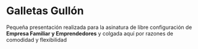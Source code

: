 Galletas Gullón
===============

Pequeña presentación realizada para la asinatura de libre configuración de **Empresa Familiar y Emprendedores** y colgada aquí por razones de comodidad y flexibilidad
